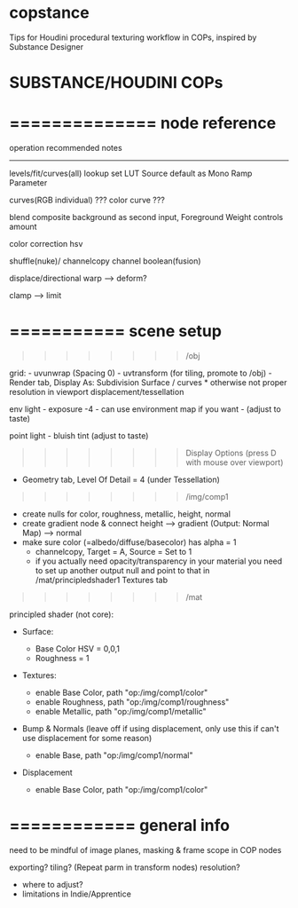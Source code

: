 # copstance
Tips for Houdini procedural texturing workflow in COPs, inspired by Substance Designer





SUBSTANCE/HOUDINI COPs
======================


==============
node reference
==============


operation                           recommended             notes
---------                           -----------             -----

levels/fit/curves(all)              lookup                  set LUT Source default as Mono Ramp Parameter

curves(RGB individual)              ??? color curve ???

blend                               composite               background as second input,
                                                            Foreground Weight controls amount

color correction                    hsv

shuffle(nuke)/                      channelcopy
channel boolean(fusion)


displace/directional warp —-> deform?

clamp —-> limit


===========
scene setup
===========


>>>>>>>> /obj

grid:
    - uvunwrap (Spacing 0)
    - uvtransform (for tiling, promote to /obj)
    - Render tab, Display As: Subdivision Surface / curves
        * otherwise not proper resolution in viewport displacement/tessellation

env light
    - exposure -4
    - can use environment map if you want
    - (adjust to taste)

point light
    - bluish tint (adjust to taste)




>>>>>>>> Display Options (press D with mouse over viewport)

- Geometry tab, Level Of Detail = 4 (under Tessellation)




>>>>>>>> /img/comp1

- create nulls for color, roughness, metallic, height, normal
- create gradient node & connect height --> gradient (Output: Normal Map) --> normal
- make sure color (=albedo/diffuse/basecolor) has alpha = 1
    * channelcopy, Target = A, Source = Set to 1
    * if you actually need opacity/transparency in your material you need to set up another output null and point to that in /mat/principledshader1 Textures tab



>>>>>>>> /mat

principled shader (not core):

- Surface:
    * Base Color HSV = 0,0,1
    * Roughness = 1

- Textures:
    * enable Base Color, path "op:/img/comp1/color"
    * enable Roughness, path "op:/img/comp1/roughness"
    * enable Metallic, path "op:/img/comp1/metallic"

- Bump & Normals (leave off if using displacement, only use this if can't use displacement for some reason)
    * enable Base, path "op:/img/comp1/normal"

- Displacement
    * enable Base Color, path "op:/img/comp1/color"




============
general info
============

need to be mindful of image planes, masking & frame scope in COP nodes

exporting?
tiling? (Repeat parm in transform nodes)
resolution?
- where to adjust?
- limitations in Indie/Apprentice


